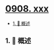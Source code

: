 # [0908. xxx](https://github.com/Tdahuyou/TNotes.leetcode/tree/main/notes/0908.%20xxx)

<!-- region:toc -->

- [1. 📝 概述](#1--概述)

<!-- endregion:toc -->

## 1. 📝 概述
